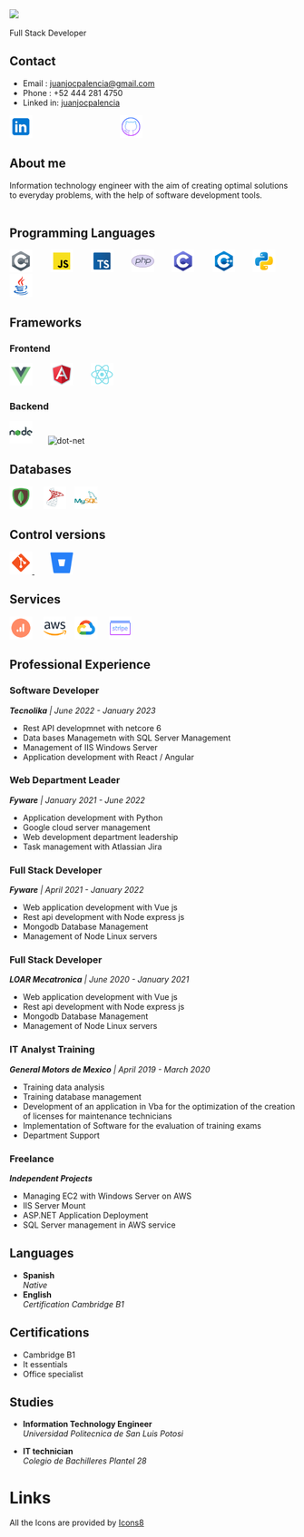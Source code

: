 <link rel="stylesheet" href="./styles.css">
<img src="./source/Juan José Cuevas Palencia.gif"/>
<p class="align-center" >Full Stack Developer </p> 

## Contact

- Email : juanjocpalencia@gmail.com
- Phone : +52 444 281 4750
- Linked in: [juanjocpalencia](http://linkedin.com/in/Juanjocpalencia)

[<img src='source\img\icons8-linkedin.svg' alt='linkedin' height='40'>](http://linkedin.com/in/Juanjocpalencia) &nbsp;&nbsp;&nbsp;&nbsp;&nbsp;&nbsp;&nbsp;&nbsp;&nbsp;&nbsp;&nbsp;&nbsp;&nbsp;&nbsp;&nbsp;&nbsp;&nbsp;&nbsp;&nbsp;&nbsp;&nbsp;&nbsp;&nbsp;&nbsp;&nbsp;&nbsp;&nbsp;&nbsp;&nbsp;&nbsp;&nbsp;&nbsp;&nbsp;&nbsp;&nbsp;&nbsp;&nbsp;&nbsp;[<img src='source\img\icons8-github.svg' alt='github' height='40' class="social-logo">](https://github.com/juanjocpalencia) &nbsp;&nbsp;&nbsp;&nbsp;&nbsp;&nbsp;&nbsp;&nbsp;&nbsp;&nbsp;&nbsp;&nbsp;&nbsp;&nbsp;&nbsp;&nbsp;&nbsp;&nbsp;&nbsp;&nbsp;&nbsp;&nbsp;&nbsp;&nbsp;&nbsp;&nbsp;&nbsp;&nbsp;&nbsp;&nbsp;&nbsp;&nbsp;&nbsp;&nbsp;&nbsp;&nbsp;&nbsp;&nbsp;  



## About me 
Information technology engineer with the aim of creating optimal solutions to everyday problems, with the help of software development tools.
<br>
<br>

## Programming Languages
[<img src='./source/img/icons8-c-sharp-logo.svg' alt='csharp' height='40'>](https://github.com/juanjocpalencia)
&nbsp;&nbsp;&nbsp;&nbsp;&nbsp;&nbsp;
[<img src='source\img\icons8-javascript.svg' alt='javascript' height='40'>](https://github.com/juanjocpalencia)
&nbsp;&nbsp;&nbsp;&nbsp;&nbsp;&nbsp;
[<img src='source\img\icons8-typescript.svg' alt='typescript' height='40'>](https://github.com/juanjocpalencia)
&nbsp;&nbsp;&nbsp;&nbsp;&nbsp;&nbsp;
[<img src='source\img\icons8-php-logo.svg' alt='php' height='40'>](https://github.com/juanjocpalencia)
&nbsp;&nbsp;&nbsp;&nbsp;&nbsp;&nbsp;
[<img src='source\img\icons8-c-programming.svg' alt='c' height='40'>](https://github.com/juanjocpalencia)
&nbsp;&nbsp;&nbsp;&nbsp;&nbsp;&nbsp;
[<img src='source\img\icons8-c++.svg' alt='c' height='40'>](https://github.com/juanjocpalencia)
&nbsp;&nbsp;&nbsp;&nbsp;&nbsp;&nbsp;
[<img src='source\img\icons8-python.svg' alt='python' height='40'>](https://github.com/juanjocpalencia)
&nbsp;&nbsp;&nbsp;&nbsp;&nbsp;&nbsp;
[<img src='source\img\icons8-java.svg' alt='java' height='40'>](https://github.com/juanjocpalencia) 

## Frameworks
### Frontend
[<img src='./source/img/icons8-vue-js.svg' alt='vue'  height='40'>](https://github.com/juanjocpalencia)
&nbsp;&nbsp;&nbsp;&nbsp;&nbsp;&nbsp;
[<img src='./source/img/icons8-angularjs.svg' alt='angular' height='40'>](https://github.com/juanjocpalencia)
&nbsp;&nbsp;&nbsp;&nbsp;&nbsp;&nbsp;
[<img src='./source/img/icons8-react-native.svg' alt='react' height='40'>](https://github.com/juanjocpalencia)

### Backend 
[<img src='source\img\icons8-nodejs.svg' alt='node-dot-js' height='40'>](https://github.com/juanjocpalencia)&nbsp;&nbsp;&nbsp;&nbsp;&nbsp;&nbsp; <img src='https://cdn.jsdelivr.net/npm/simple-icons@3.0.1/icons/dot-net.svg' alt='dot-net' height='40'> &nbsp;&nbsp;&nbsp;


## Databases
[<img src='source\img\icons8-mongodb.svg' alt='mongodb' height='40'>](https://github.com/juanjocpalencia) &nbsp;&nbsp;&nbsp;   [<img src='source\img\icons8-microsoft-sql-server.svg' alt='microsoftsqlserver' height='40'>](https://github.com/juanjocpalencia)&nbsp;&nbsp;&nbsp; [<img src='source\img\icons8-mysql-logo.svg' alt='mysql' height='40'>](https://github.com/juanjocpalencia)


## Control versions
[<img src='source\img\icons8-git.svg' alt='git' height='40'> ](https://github.com/juanjocpalencia)
&nbsp;&nbsp;&nbsp;&nbsp;&nbsp;&nbsp;
[<img src='source\img\icons8-bitbucket-is-a-web-based-version-control-repository-hosting-service-96.png' alt='bitbucket' height='40'>](https://github.com/juanjocpalencia)

## Services
[<img src='source\img\icons8-google-analytics.svg' alt='googleanalytics' height='40'>](https://github.com/juanjocpalencia) &nbsp;&nbsp;&nbsp;
[<img src='source\img\icons8-amazon-web-services.svg' alt='amazonaws' height='40'>](https://github.com/juanjocpalencia)&nbsp;&nbsp;&nbsp;
[<img src='source\img\icons8-google-cloud.svg' alt='googlecloud' height='40'>](https://github.com/juanjocpalencia) &nbsp;&nbsp;&nbsp;
[<img src='source\img\icons8-stripe.svg' alt='stripe' height='40'>](https://github.com/juanjocpalencia)



## Professional Experience


### <strong>Software Developer</strong> 
*<strong>Tecnolika</strong> | June 2022 - January 2023*
- Rest API developmnet with netcore 6 
- Data bases Managemetn with SQL Server Management
- Management of IIS Windows Server 
- Application development with React / Angular


### <strong>Web Department Leader</strong> 
*<strong>Fyware</strong> | January 2021 -  June 2022*
- Application development with Python
- Google cloud server management
- Web development department leadership
- Task management with Atlassian Jira



### <strong>Full Stack Developer</strong>
*<strong>Fyware</strong> | April 2021 -  January 2022*
- Web application development with Vue js
- Rest api development with Node express js
- Mongodb Database Management
- Management of Node Linux servers


### <strong>Full Stack Developer</strong>
*<strong>LOAR Mecatronica</strong> | June 2020 - January 2021*
- Web application development with Vue js
- Rest api development with Node express js
- Mongodb Database Management
- Management of Node Linux servers


### <strong>IT Analyst Training</strong>
*<strong>General Motors de Mexico</strong> | April 2019 - March 2020*
- Training data analysis
- Training database management
- Development of an application in Vba for the optimization of the creation of licenses for maintenance technicians
- Implementation of Software for the evaluation of training exams
- Department Support


### <strong>Freelance</strong>
*<strong>Independent Projects</strong>*
- Managing EC2 with Windows Server on AWS
- IIS Server Mount
- ASP.NET Application Deployment
- SQL Server management in AWS service


## Languages
- <strong> Spanish</strong> <br> *Native*
- <strong> English</strong> <br> *Certification Cambridge B1*

## Certifications
 

- Cambridge B1
- It essentials
- Office specialist

## Studies


- <strong> Information Technology Engineer</strong> <br> *Universidad Politecnica de San Luis Potosi*

- <strong> IT technician</strong> <br>*Colegio de Bachilleres Plantel 28*

# Links
All the Icons are provided by <a target="_blank" href="https://icons8.com">Icons8</a>